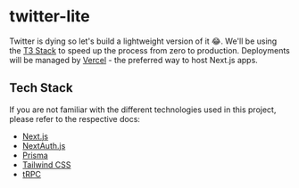 # twitter-lite

Twitter is dying so let's build a lightweight version of it 😂. We'll be using the [T3 Stack](https://create.t3.gg/) to speed up the process from zero to production. Deployments will be managed by [Vercel](https://vercel.com/) - the preferred way to host Next.js apps.

## Tech Stack

If you are not familiar with the different technologies used in this project, please refer to the respective docs:

- [Next.js](https://nextjs.org)
- [NextAuth.js](https://next-auth.js.org)
- [Prisma](https://prisma.io)
- [Tailwind CSS](https://tailwindcss.com)
- [tRPC](https://trpc.io)
